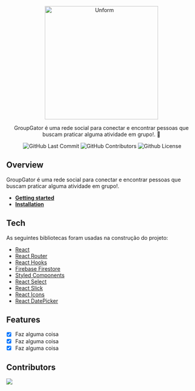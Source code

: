 <p align="center">
  <a href="https://unform.dev">
    <img src="https://i.imgur.com/24KfayE.png" height="auto" width="300" alt="Unform" />
  </a>
</p>

<p align="center">GroupGator é uma rede social para conectar e encontrar pessoas que buscam praticar alguma atividade em grupo!. 🐊</p>

<div align="center">
  <img alt "React Project" src="https://badges.aleen42.com/src/react.svg"/>
  <img alt="GitHub Last Commit" src="https://img.shields.io/github/last-commit/matheuskroska/groupgator" />
  <img alt="GitHub Contributors" src="https://img.shields.io/github/contributors/matheuskroska/groupgator" />
  <img alt="Github License" src="https://img.shields.io/github/license/matheuskroska/groupgator" />
</div>

## Overview

GroupGator é uma rede social para conectar e encontrar pessoas que buscam praticar alguma atividade em grupo!.

- **[Getting started]()**
- **[Installation]()**

## Tech

As seguintes bibliotecas foram usadas na construção do projeto:

- [React](https://pt-br.reactjs.org/)
- [React Router](https://reactrouter.com/)
- [React Hooks](https://pt-br.reactjs.org/docs/hooks-intro.html)
- [Firebase Firestore](https://console.firebase.google.com/)
- [Styled Components](https://styled-components.com/)
- [React Select](https://react-select.com/home)
- [React Slick](https://react-slick.neostack.com/)
- [React Icons](https://react-icons.github.io/react-icons/)
- [React DatePicker](https://reactdatepicker.com/)


## Features

- [x] Faz alguma coisa
- [x] Faz alguma coisa
- [x] Faz alguma coisa
 
## Contributors

<a href="https://github.com/matheuskroska/groupgator/graphs/contributors">
  <img src="https://contrib.rocks/image?repo=matheuskroska/groupgator" />
</a>

